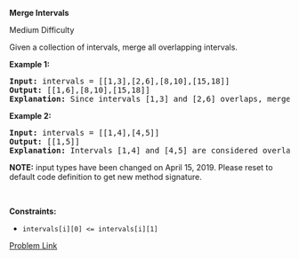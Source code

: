**Merge Intervals**

Medium Difficulty

<div><p>Given a collection of intervals, merge all overlapping intervals.</p>

<p><strong>Example 1:</strong></p>

<pre><strong>Input:</strong> intervals = [[1,3],[2,6],[8,10],[15,18]]
<strong>Output:</strong> [[1,6],[8,10],[15,18]]
<strong>Explanation:</strong> Since intervals [1,3] and [2,6] overlaps, merge them into [1,6].
</pre>

<p><strong>Example 2:</strong></p>

<pre><strong>Input:</strong> intervals = [[1,4],[4,5]]
<strong>Output:</strong> [[1,5]]
<strong>Explanation:</strong> Intervals [1,4] and [4,5] are considered overlapping.</pre>

<p><strong>NOTE:</strong>&nbsp;input types have been changed on April 15, 2019. Please reset to default code definition to get new method signature.</p>

<p>&nbsp;</p>
<p><strong>Constraints:</strong></p>

<ul>
	<li><code>intervals[i][0] &lt;= intervals[i][1]</code></li>
</ul>
</div>

[Problem Link](https://leetcode.com/problems/merge-intervals/description/)